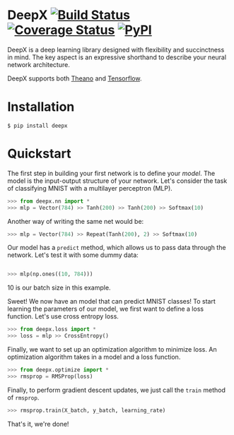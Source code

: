 # DeepX [![Build Status](https://travis-ci.org/sharadmv/deepx.svg?branch=master)](https://travis-ci.org/sharadmv/deepx) [![Coverage Status](https://coveralls.io/repos/sharadmv/deepx/badge.svg?branch=master&service=github)](https://coveralls.io/github/sharadmv/deepx?branch=master) [![PyPI](https://img.shields.io/pypi/v/deepx.svg)](https://pypi.python.org/pypi/deepx)
DeepX is a deep learning library designed with flexibility and succinctness in mind.
The key aspect is an expressive shorthand to describe your neural network architecture.

DeepX supports both [Theano](http://deeplearning.net/software/theano/) and [Tensorflow](http://www.tensorflow.org).

Installation
====================================

```
$ pip install deepx
```

Quickstart
=================================

The first step in building your first network is to define your *model*.
The model is the input-output structure of your network.
Let's consider the task of classifying MNIST with a multilayer perceptron (MLP).

```python
>>> from deepx.nn import *
>>> mlp = Vector(784) >> Tanh(200) >> Tanh(200) >> Softmax(10)
```
Another way of writing the same net would be:
```python
>>> mlp = Vector(784) >> Repeat(Tanh(200), 2) >> Softmax(10)
```

Our model has a `predict` method, which allows us to pass data through the network. Let's test it with
some dummy data:
```python

>>> mlp(np.ones((10, 784)))
```

10 is our batch size in this example.

Sweet! We now have an model that can predict MNIST classes! To start learning the parameters
of our model, we first want to define a loss function. Let's use cross entropy loss.

```python
>>> from deepx.loss import *
>>> loss = mlp >> CrossEntropy()
```

Finally, we want to set up an optimization algorithm to minimize loss. An optimization algorithm takes in
a model and a loss function.

```python
>>> from deepx.optimize import *
>>> rmsprop = RMSProp(loss)
```

Finally, to perform gradient descent updates, we just call the `train` method of `rmsprop`.

```python
>>> rmsprop.train(X_batch, y_batch, learning_rate)
```

That's it, we're done!
